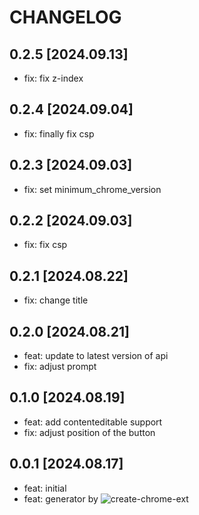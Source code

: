 # CHANGELOG

## 0.2.5 [2024.09.13]

- fix: fix z-index

## 0.2.4 [2024.09.04]

- fix: finally fix csp

## 0.2.3 [2024.09.03]

- fix: set minimum_chrome_version

## 0.2.2 [2024.09.03]

- fix: fix csp

## 0.2.1 [2024.08.22]

- fix: change title

## 0.2.0 [2024.08.21]

- feat: update to latest version of api
- fix: adjust prompt

## 0.1.0 [2024.08.19]

- feat: add contenteditable support
- fix: adjust position of the button

## 0.0.1 [2024.08.17]

- feat: initial
- feat: generator by ![create-chrome-ext](https://github.com/guocaoyi/create-chrome-ext)
